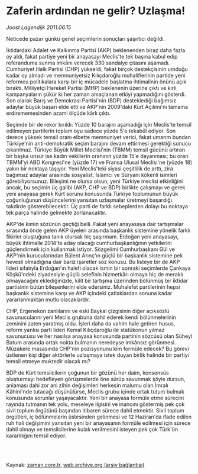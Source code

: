 # Zaferin ardından  ne gelir? Uzlaşma!

*Joost Lagendijk 2011.06.15*

<td class="columnist-detail">
<p>Neticede pazar günkü genel seçimlerin sonuçları şaşırtıcı değildi.</p>
<p>
<div id="haberMetinDiv">
<p>İktidardaki Adalet ve Kalkınma Partisi (AKP) beklenenden biraz daha fazla oy aldı, fakat partiye yeni bir anayasayı Meclis'te tek başına kabul edip referanduma sunma imkânı verecek 330 sandalye çıtasını aşamadı. Cumhuriyet Halk Partisi (CHP) yükseldi, fakat birçok destekçisinin umduğu kadar oy almadı ve memnuniyetsiz Kılıçdaroğlu muhaliflerinin partide yeni reformcu politikalara karşı bir iç mücadele başlatma ihtimalinin önünü açık bıraktı. Milliyetçi Hareket Partisi (MHP) beklenenin üzerine çıktı ve kirli kampanyaların şükür ki her zaman amaçlanan etkiyi yapmadığını gösterdi. Son olarak Barış ve Demokrasi Partisi'nin (BDP) desteklediği bağımsız adaylar büyük başarı elde etti ve AKP'nin 2009'daki Kürt Açılımı'nı tamama erdirememesinden azami ölçüde kârlı çıktı.
<p>Seçimde bir de rekor kırıldı: Yüzde 10 barajını aşamadığı için Meclis'te temsil edilmeyen partilerin toplam oyu sadece yüzde 5'e tekabül ediyor. Son derece yüksek temsil oranı elbette memnuniyet verici, fakat umarım bundan Türkiye'nin anti-demokratik seçim barajını devam ettirmesi gerektiği sonucu çıkarılmaz. Türkiye Büyük Millet Meclisi'nin (TBMM) temsil gücünü artıran bir başka unsur ise kadın vekillerin oranının yüzde 15'e dayanması; bu oran TBMM'yi ABD Kongresi'ne (yüzde 17) ve Fransa Ulusal Meclisi'ne (yüzde 18) yakın bir noktaya taşıyor. Yeni Meclis'teki siyasi çeşitlilik de arttı, zira bağımsız adaylar arasında sosyalist, İslamcı ve Süryani kökenli isimleri görebiliyorsunuz. Bileşimi ne olursa olsun, yeni Türkiye meclisi etkinliğini ancak, bu seçimin üç galibi (AKP, CHP ve BDP) birlikte çalışmayı ve gerek yeni anayasa gerek Kürt sorunu konusunda Türkiye toplumunun büyük çoğunluğunun düşüncelerini yansıtan uzlaşmalar üretmeyi başardığı takdirde gösterebilecektir. Üç parti de farklı sebeplerden dolayı bu noktaya tek parça halinde gelmekte zorlanacaktır.
<p>AKP'de kimin sözünün geçtiği belli. Fakat yeni anayasaya dair tartışmalar sırasında önde gelen AKP üyeleri arasında başkanlık sistemine yönelik farklı fikirler oluştuğuna tanık olursak hiç şaşırmam. Erdoğan yeni anayasayı, büyük ihtimalle 2014'te aday olacağı cumhurbaşkanlığının yetkilerini güçlendirmek için kullanmak istiyor. Sözgelimi Cumhurbaşkanı Gül ve AKP'nin kurucularından Bülent Arınç'ın güçlü bir başkanlık sistemine pek hevesli olmadığına dair bariz işaretler söz konusu. Bu listeye bir de AKP lideri sıfatıyla Erdoğan'ın halefi olacak ismin bir sonraki seçimlerde Çankaya Köşkü'ndeki ziyadesiyle güçlü selefinin hizmetkârı olmaya hiç de meraklı olmayacağını eklediğinizde, kilit bir tartışma üzerinden bölünmüş bir iktidar partisinin bütün bileşenlerini elde edersiniz. Muhalefet partilerinin hepsi başkanlık sistemine karşı ve AKP içindeki çatlaklardan sonuna kadar yararlanmaktan mutlu olacaklardır.
<p>CHP, Ergenekon zanlılarını ve eski Baykal çizgisinin diğer açıksözlü savunucularını yeni Meclis grubuna dahil ederek kendi bölünmelerinin zeminini zaten yaratmış oldu. İşleri daha da vahim hale getiren husus, reform yanlısı parti lideri Kemal Kılıçdaroğlu ile statükonun yılmaz savunucusu ve her nasılsa anayasa konusunda partinin sözcüsü olan Süheyl Batum arasında ortak nokta bulmanın neredeyse imkânsız görünmesi. Müzakere masasında CHP'nin pozisyonunu kim formüle edecek? Bu görevi üstlenen kişi diğer aktörlerle uzlaşmaya istek duyan birlik halinde bir partiyi temsil etmeye muktedir olacak mı?
<p>BDP de Kürt temsilcilerin çoğunun bir gözünü her daim, konsensüs oluşturmayı hedefleyen görüşmelerde öne sürüp savunmak şöyle dursun, anlaması dahi zor ani zihin değişimleri herkesin malumu olan İmralı Kâhini'nde tutacağı düşünülürse, Meclis grubu içinde ortak tutum bulmak konusunda sorunlar yaşayacaktır. Yeni bir anayasa formüle etme sürecini rayında tutmanın tek yolu, meseleye ilgisini ve inancını göstermiş pek çok sivil toplum örgütünü başından itibaren sürece dahil etmektir. Sivil toplum örgütleri, iç bölünmelerin üstesinden gelinmesi ve 12 Haziran'da ifade edilen ruh hali değişimini yansıtan yeni bir anayasanın formüle edilmesi için sürece dahil olmayı ve temsilcilerine kulak verilmesini isteyen pek çok Türk'ün kararlılığını temsil ediyor. </p></p></p></p></p></div>
</p>


<p><br>
		 </br></p></td>

Kaynak: [zaman.com.tr](http://zaman.com.tr/yazar.do?yazino=1147067), [web.archive.org (arşiv bağlantısı)](http://web.archive.org/web/20110827193317/http://www.zaman.com.tr:80/yazar.do?yazino=1147067)
